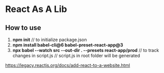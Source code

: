 # React As A Lib
## How to use
1. **npm init** // to initialize package.json
2. **npm install babel-cli@6 babel-preset-react-app@3**
3. **npx babel --watch src --out-dir . --presets react-app/prod** // to track changes in script.js
// script.js in root folder will be generated

https://legacy.reactjs.org/docs/add-react-to-a-website.html

